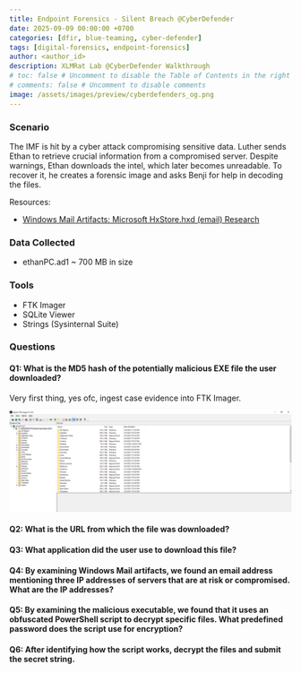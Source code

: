 ```yaml
---
title: Endpoint Forensics - Silent Breach @CyberDefender
date: 2025-09-09 00:00:00 +0700
categories: [dfir, blue-teaming, cyber-defender]
tags: [digital-forensics, endpoint-forensics]
author: <author_id>
description: XLMRat Lab @CyberDefender Walkthrough
# toc: false # Uncomment to disable the Table of Contents in the right panel
# comments: false # Uncomment to disable comments
image: /assets/images/preview/cyberdefenders_og.png
--- 
```


### Scenario 

The IMF is hit by a cyber attack compromising sensitive data. Luther sends Ethan to retrieve crucial information from a compromised server. Despite warnings, Ethan downloads the intel, which later becomes unreadable. To recover it, he creates a forensic image and asks Benji for help in decoding the files.

Resources:
- [Windows Mail Artifacts: Microsoft HxStore.hxd (email) Research](https://boncaldoforensics.wordpress.com/2018/12/09/microsoft-hxstore-hxd-email-research/)

### Data Collected 
- ethanPC.ad1 ~ 700 MB in size

### Tools 
- FTK Imager
- SQLite Viewer
- Strings (Sysinternal Suite)

### Questions 

#### Q1: What is the MD5 hash of the potentially malicious EXE file the user downloaded?

Very first thing, yes ofc, ingest case evidence into FTK Imager.

![pic1](assets/images/cyberdefender/silentbreach/pic1.png)



#### Q2: What is the URL from which the file was downloaded?

#### Q3: What application did the user use to download this file?

#### Q4: By examining Windows Mail artifacts, we found an email address mentioning three IP addresses of servers that are at risk or compromised. What are the IP addresses?

#### Q5: By examining the malicious executable, we found that it uses an obfuscated PowerShell script to decrypt specific files. What predefined password does the script use for encryption?

#### Q6: After identifying how the script works, decrypt the files and submit the secret string.



